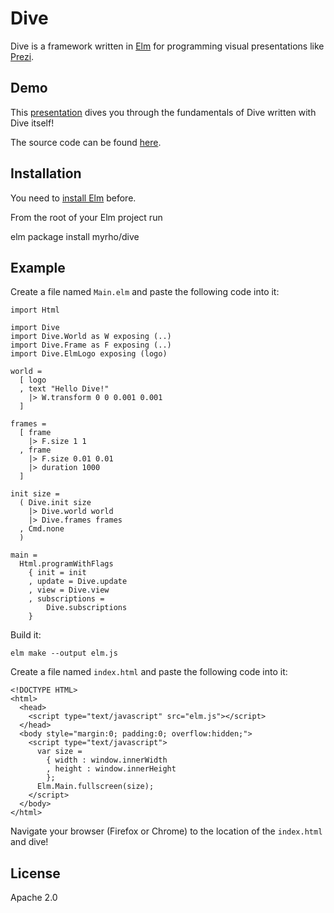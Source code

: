 # Dive

Dive is a framework written in [Elm](http://elmlang.org) for programming visual presentations like [Prezi](https://prezi.com). 

## Demo

This [presentation](https://myrho.github.io/dive/) dives you through the fundamentals of Dive written with Dive itself!

The source code can be found [here](https://github.com/myrho/dive/master/tree/master/intro).

## Installation

You need to [install Elm](https://guide.elm-lang.org/install.html) before.

From the root of your Elm project run

   elm package install myrho/dive

## Example

Create a file named `Main.elm` and paste the following code into it:

    import Html 

    import Dive 
    import Dive.World as W exposing (..)
    import Dive.Frame as F exposing (..)
    import Dive.ElmLogo exposing (logo)

    world =
      [ logo
      , text "Hello Dive!"
        |> W.transform 0 0 0.001 0.001
      ]

    frames =
      [ frame 
        |> F.size 1 1
      , frame 
        |> F.size 0.01 0.01
        |> duration 1000
      ]

    init size =
      ( Dive.init size
        |> Dive.world world
        |> Dive.frames frames
      , Cmd.none
      )

    main =
      Html.programWithFlags
        { init = init
        , update = Dive.update
        , view = Dive.view
        , subscriptions = 
            Dive.subscriptions
        }

Build it:

    elm make --output elm.js

Create a file named `index.html` and paste the following code into it:

    <!DOCTYPE HTML>
    <html>
      <head>
        <script type="text/javascript" src="elm.js"></script>
      </head>
      <body style="margin:0; padding:0; overflow:hidden;">
        <script type="text/javascript">
          var size =
            { width : window.innerWidth
            , height : window.innerHeight
            };
          Elm.Main.fullscreen(size);
        </script>
      </body>
    </html>

Navigate your browser (Firefox or Chrome) to the location of the `index.html` and dive!

## License

Apache 2.0
